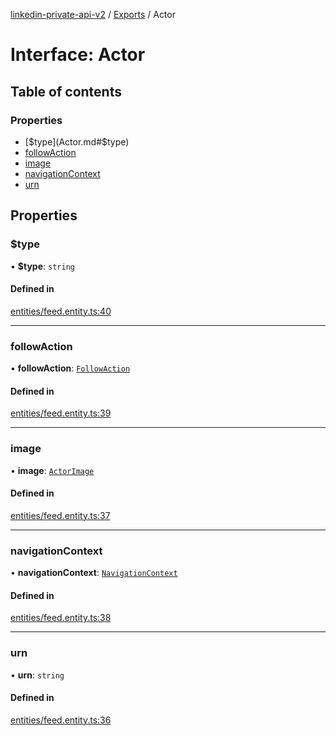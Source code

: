 [linkedin-private-api-v2](../README.md) / [Exports](../modules.md) / Actor

# Interface: Actor

## Table of contents

### Properties

- [$type](Actor.md#$type)
- [followAction](Actor.md#followaction)
- [image](Actor.md#image)
- [navigationContext](Actor.md#navigationcontext)
- [urn](Actor.md#urn)

## Properties

### $type

• **$type**: `string`

#### Defined in

[entities/feed.entity.ts:40](https://github.com/akash-gupt/linkedin-private-api/blob/db337d2/src/entities/feed.entity.ts#L40)

___

### followAction

• **followAction**: [`FollowAction`](FollowAction.md)

#### Defined in

[entities/feed.entity.ts:39](https://github.com/akash-gupt/linkedin-private-api/blob/db337d2/src/entities/feed.entity.ts#L39)

___

### image

• **image**: [`ActorImage`](ActorImage.md)

#### Defined in

[entities/feed.entity.ts:37](https://github.com/akash-gupt/linkedin-private-api/blob/db337d2/src/entities/feed.entity.ts#L37)

___

### navigationContext

• **navigationContext**: [`NavigationContext`](NavigationContext.md)

#### Defined in

[entities/feed.entity.ts:38](https://github.com/akash-gupt/linkedin-private-api/blob/db337d2/src/entities/feed.entity.ts#L38)

___

### urn

• **urn**: `string`

#### Defined in

[entities/feed.entity.ts:36](https://github.com/akash-gupt/linkedin-private-api/blob/db337d2/src/entities/feed.entity.ts#L36)
